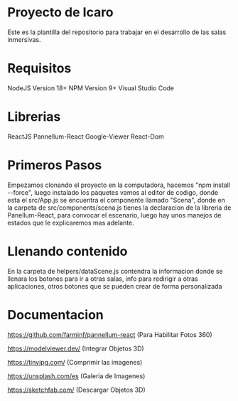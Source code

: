 # Proyecto de Icaro

Este es la plantilla del repositorio para trabajar en el desarrollo de las salas inmersivas.

# Requisitos

NodeJS Version 18+
NPM Version 9+
Visual Studio Code

# Librerias

ReactJS
Pannellum-React
Google-Viewer
React-Dom

# Primeros Pasos

Empezamos clonando el proyecto en la computadora, hacemos "npm install --force", luego instalado los paquetes vamos al editor de codigo, donde esta el src/App.js se encuentra el componente llamado "Scena", donde en la carpeta de src/components/scena.js tienes la declaracion de la libreria de Panellum-React, para convocar el escenario, luego hay unos manejos de estados que le explicaremos mas adelante.

# Llenando contenido

En la carpeta de helpers/dataScene.js contendra la informacion donde se llenara los botones para ir a otras salas, info para redirigir a otras aplicaciones, otros botones que se pueden crear de forma personalizada

# Documentacion

https://github.com/farminf/pannellum-react (Para Habilitar Fotos 360)

https://modelviewer.dev/ (Integrar Objetos 3D)

https://tinyjpg.com/ (Comprimir las imagenes)

https://unsplash.com/es (Galeria de Imagenes)

https://sketchfab.com/ (Descargar Objetos 3D)